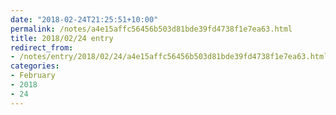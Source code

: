 ```yaml
---
date: "2018-02-24T21:25:51+10:00"
permalink: /notes/a4e15affc56456b503d81bde39fd4738f1e7ea63.html
title: 2018/02/24 entry
redirect_from:
- /notes/entry/2018/02/24/a4e15affc56456b503d81bde39fd4738f1e7ea63.html
categories:
- February
- 2018
- 24
---
```

